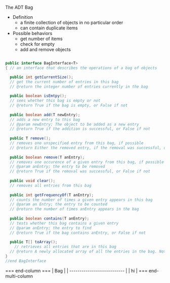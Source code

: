 The ADT Bag
- Definition
	- a finite collection of objects in no particular order
	- can contain duplicate items
- Possible behaviors
	- get number of items
	- check for empty
	- add and remove objects

```start-multi-column
```
```java
public interface BagInterface<T>
{ // an interface that describes the operations of a bag of objects

  public int getCurrentSize();
  // get the current number of entries in this bag
  // @return the integer number of entries currently in the bag
  
  public boolean isEmtpy();
  // sees whether this bag is empty or not
  // @return True if the bag is empty, or False if not
  
  public boolean add(T newEntry);
  // adds a new entry to this bag
  // @param newEntry; The object to be added as a new entry
  // @return True if the addition is successful, or False if not
  
  public T remove();
  // removes one unspecified entry from this bag, if possible
  // @return Either the removed entry, if the removal was successful, or null
  
  public boolean remove(T anEntry);
  // removes one occurence of a given entry from this bag, if possible
  // @param anEntry; the entry to be removed
  // @return True if the removal was successful, or False if not
  
  public void clear();
  // removes all entries from this bag
  
  public int getFrequencyOf(T anEntry);
  // counts the number of times a given entry appears in this bag
  // @param an Entry; the entry to be counted
  // @return the number of times anEntry appears in the bag
  
  public boolean contains(T anEntry);
  // tests whether this bag contains a given entry
  // @param anEntry; the entry to find
  // @return True if the bag contains anEntry, or False if not
  
  public T[] toArray();
    // retrieves all entries that are in this bag
  // @return A newly allocated array of all the entries in the bag. Note: if the bag is empty, the returned array is empty
}
//end BagInterface
```
=== end-column ===
| Bag                         |
| --------------------------- |
| hi                            |
=== end-multi-column
